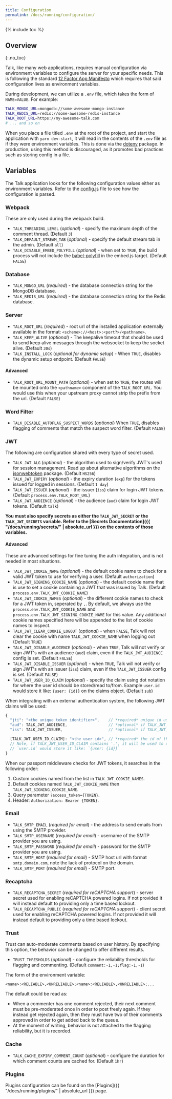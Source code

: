 ```yaml
---
title: Configuration
permalink: /docs/running/configuration/
---
```


{% include toc %}

## Overview
{:.no_toc}

Talk, like many web applications, requires manual configuration via environment
variables to configure the server for your specific needs. This is following the
standard [12 Factor App Manifesto](https://12factor.net/) which requires that
said configuration lives as environment variables.

During development, we can utilize a `.env` file, which takes the form of
`NAME=VALUE`. For example:

```bash
TALK_MONGO_URL=mongodb://some-awesome-mongo-instance
TALK_REDIS_URL=redis://some-awesome-redis-instance
TALK_ROOT_URL=https://my-awesome-talk.com
# ... and so on
```

When you place a file titled `.env` at the root of the project, and start the
application with `yarn dev-start`, it will read in the contents of the `.env`
file as if they were environment variables. This is done via the
[dotenv](https://github.com/motdotla/dotenv) package. In production, using this
method is discouraged, as it promotes bad practices such as storing config in a
file.

## Variables

The Talk application looks for the following configuration values either as
environment variables. Refer to the
[config.js](https://github.com/coralproject/talk/blob/master/config.js) file to
see how the configuration is parsed.

### Webpack

These are only used during the webpack build.

- `TALK_THREADING_LEVEL` (_optional_) - specify the maximum depth of the comment
  thread. (Default `3`)
- `TALK_DEFAULT_STREAM_TAB` (_optional_) - specify the default stream tab in the
  admin. (Default `all`)
- `TALK_DISABLE_EMBED_POLYFILL` (_optional_) - when set to `TRUE`, the build process will not include the [babel-polyfill](https://babeljs.io/docs/usage/polyfill/) in the embed.js target. (Default `FALSE`)

### Database

- `TALK_MONGO_URL` (*required*) - the database connection string for the MongoDB database.
- `TALK_REDIS_URL` (*required*) - the database connection string for the Redis database.

### Server

- `TALK_ROOT_URL` (*required*) - root url of the installed application externally
  available in the format: `<scheme>://<host>:<port?>/<pathname>`.
- `TALK_KEEP_ALIVE` (_optional_) - The keepalive timeout that should be used to
  send keep alive messages through the websocket to keep the socket alive. (Default `30s`)
- `TALK_INSTALL_LOCK` (_optional for dynamic setup_) - When `TRUE`, disables the dynamic setup endpoint. (Default `FALSE`)

#### Advanced

- `TALK_ROOT_URL_MOUNT_PATH` (_optional_) - when set to `TRUE`, the routes will
  be mounted onto the `<pathname>` component of the `TALK_ROOT_URL`. You would
  use this when your upstream proxy cannot strip the prefix from the url.
  (Default `FALSE`)

### Word Filter

- `TALK_DISABLE_AUTOFLAG_SUSPECT_WORDS` (_optional_)  When `TRUE`, disables flagging of comments that match the suspect word filter. (Default `FALSE`)

### JWT

The following are configuration shared with every type of secret used.

- `TALK_JWT_ALG` (_optional_) - the algorithm used to sign/verify JWT's used for
  session management. Read up about alternative algorithms on the
  [jsonwebtoken](https://www.npmjs.com/package/jsonwebtoken#algorithms-supported) package. (Default `HS256`)
- `TALK_JWT_EXPIRY` (_optional_) - the expiry duration (`exp`) for the tokens
  issued for logged in sessions. (Default `1 day`)
- `TALK_JWT_ISSUER` (_optional_) - the issuer (`iss`) claim for login JWT
  tokens. (Default `process.env.TALK_ROOT_URL`)
- `TALK_JWT_AUDIENCE` (_optional_) - the audience (`aud`) claim for login JWT
  tokens. (Default `talk`)

**You must also specify secrets as either the `TALK_JWT_SECRET` or the `TALK_JWT_SECRETS`
variable. Refer to the [Secrets Documentation]({{ "/docs/running/secrets/" | absolute_url }})
on the contents of those variables.**

#### Advanced

These are advanced settings for fine tuning the auth integration, and
is not needed in most situations.

- `TALK_JWT_COOKIE_NAME` (_optional_) - the default cookie name to check for a
  valid JWT token to use for verifying a user. (Default `authorization`)
- `TALK_JWT_SIGNING_COOKIE_NAME` (_optional_) - the default cookie name that is
  use to set a cookie containing a JWT that was issued by Talk.
  (Default `process.env.TALK_JWT_COOKIE_NAME`)
- `TALK_JWT_COOKIE_NAMES` (_optional_) - the different cookie names to check for
  a JWT token in, seperated by `,`. By default, we always use the
  `process.env.TALK_JWT_COOKIE_NAME` and `process.env.TALK_JWT_SIGNING_COOKIE_NAME`
  for this value. Any additional cookie names specified here will be appended to
  the list of cookie names to inspect.
- `TALK_JWT_CLEAR_COOKIE_LOGOUT` (_optional_) - when `FALSE`, Talk will not
  clear the cookie with name `TALK_JWT_COOKIE_NAME` when logging out (Default
  `TRUE`)
- `TALK_JWT_DISABLE_AUDIENCE` (_optional_) - when `TRUE`, Talk will not verify or sign JWT's
  with an audience (`aud`) claim, even if the `TALK_JWT_AUDIENCE` config is set. (Default `FALSE`)
- `TALK_JWT_DISABLE_ISSUER` (_optional_) - when `TRUE`, Talk will not verify or sign JWT's
  with an issuer (`iss`) claim, even if the `TALK_JWT_ISSUER` config is set. (Default `FALSE`)
- `TALK_JWT_USER_ID_CLAIM` (_optional_) - specify the claim using dot notation for where the
  user id should be stored/read to/from. Example `user.id` would store it like: `{user: {id}}`
  on the claims object. (Default `sub`)

When integrating with an external authentication system, the following JWT claims
will be used:

```js
{
  "jti": "<the unique token identifier>",    // *required* unique id used for blacklisting
  "aud": TALK_JWT_AUDIENCE,                  // *optional* if TALK_JWT_DISABLE_AUDIENCE === 'TRUE', *required* otherwise
  "iss": TALK_JWT_ISSUER,                    // *optional* if TALK_JWT_DISABLE_ISSUER === 'TRUE', *required* otherwise

  [TALK_JWT_USER_ID_CLAIM]: "<the user id>", // *required* the id of the user
  // Note, if TALK_JWT_USER_ID_CLAIM contains '.', it will be used to delineate an object, for example
  // `user.id` would store it like: `{user: {id}}`
}
```

When our passport middleware checks for JWT tokens, it searches in the following
order:

1. Custom cookies named from the list in `TALK_JWT_COOKIE_NAMES`.
2. Default cookies named `TALK_JWT_COOKIE_NAME` then `TALK_JWT_SIGNING_COOKIE_NAME`.
3. Query parameter `?access_token={TOKEN}`.
4. Header: `Authorization: Bearer {TOKEN}`.

### Email

- `TALK_SMTP_EMAIL` (*required for email*) - the address to send emails from
  using the SMTP provider.
- `TALK_SMTP_USERNAME` (*required for email*) - username of the SMTP provider
  you are using.
- `TALK_SMTP_PASSWORD` (*required for email*) - password for the SMTP provider
  you are using.
- `TALK_SMTP_HOST` (*required for email*) - SMTP host url with format
  `smtp.domain.com`, note the lack of protocol on the domain.
- `TALK_SMTP_PORT` (*required for email*) - SMTP port.


### Recaptcha

- `TALK_RECAPTCHA_SECRET` (*required for reCAPTCHA support*) - server secret used for enabling reCAPTCHA powered logins. If not provided it will instead default to providing only a time based lockout.
- `TALK_RECAPTCHA_PUBLIC` (*required for reCAPTCHA support*) - client secret used for enabling reCAPTCHA powered logins. If not provided it will instead default to providing only a time based lockout.

### Trust

Trust can auto-moderate comments based on user history. By specifying this
option, the behavior can be changed to offer different results.

- `TRUST_THRESHOLDS` (_optional_) - configure the reliability thresholds for
  flagging and commenting. (Default `comment:-1,-1;flag:-1,-1`)

The form of the environment variable:

```
<name>:<RELIABLE>,<UNRELIABLE>;<name>:<RELIABLE>,<UNRELIABLE>;...
```

The default could be read as:

- When a commenter has one comment rejected, their next comment must be
  pre-moderated once in order to post freely again. If they instead get rejected
  again, then they must have two of their comments approved in order to get
  added back to the queue.
- At the moment of writing, behavior is not attached to the flagging
  reliability, but it is recorded.

### Cache

- `TALK_CACHE_EXPIRY_COMMENT_COUNT` (_optional_) - configure the duration for which
  comment counts are cached for. (Default `1hr`)

### Plugins

Plugins configuration can be found on the [Plugins]({{ "/docs/running/plugins/" | absolute_url }}) page.